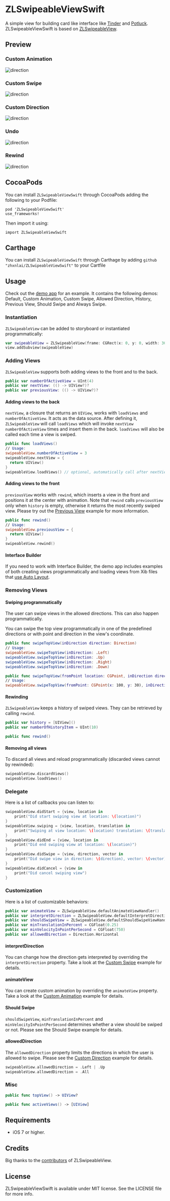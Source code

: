 # ZLSwipeableViewSwift
A simple view for building card like interface like [Tinder](http://www.gotinder.com/) and [Potluck](https://www.potluck.it/). ZLSwipeableViewSwift is based on [ZLSwipeableView](https://github.com/zhxnlai/ZLSwipeableView/).

Preview
---
### Custom Animation
![direction](Previews/animation.gif)
### Custom Swipe
![direction](Previews/swipe.gif)
### Custom Direction
![direction](Previews/direction.gif)
### Undo
![direction](Previews/undo.gif)
### Rewind
![direction](Previews/rewind.gif)

CocoaPods
---
You can install `ZLSwipeableViewSwift` through CocoaPods adding the following to your Podfile:

    pod 'ZLSwipeableViewSwift'
    use_frameworks!
Then import it using:

    import ZLSwipeableViewSwift
    
Carthage
---
You can install `ZLSwipeableViewSwift` through Carthage by adding  `github "zhxnlai/ZLSwipeableViewSwift"` to your Cartfile

Usage
---
Check out the [demo app](https://github.com/zhxnlai/ZLSwipeableViewSwift/archive/master.zip) for an example. It contains the following demos: Default, Custom Animation, Custom Swipe, Allowed Direction, History, Previous View, Should Swipe and Always Swipe.

### Instantiation
`ZLSwipeableView` can be added to storyboard or instantiated programmatically:
~~~swift
var swipeableView = ZLSwipeableView(frame: CGRect(x: 0, y: 0, width: 300, height: 500))
view.addSubview(swipeableView)
~~~

### Adding Views
`ZLSwipeableView` supports both adding views to the front and to the back.
~~~swift
public var numberOfActiveView = UInt(4)
public var nextView: (() -> UIView?)?
public var previousView: (() -> UIView?)?
~~~
#### Adding views to the back
`nextView`, a closure that returns an `UIView`, works with `loadViews` and `numberOfActiveView`. It acts as the data source. After defining it, `ZLSwipeableView` will call `loadViews` which will invoke `nextView` `numberOfActiveView` times and insert them in the back. `loadViews` will also be called each time a view is swiped.

~~~swift
public func loadViews()
// Usage:
swipeableView.numberOfActiveView = 3
swipeableView.nextView = {
  return UIView()
}
swipeableView.loadViews() // optional, automatically call after nextView is set
~~~

#### Adding views to the front
`previousView` works with `rewind`, which inserts a view in the front and positions it at the center with animation.
Note that `rewind` calls `previousView` only when `history` is empty, otherwise it returns the most recently swiped view. Please try out the [Previous View](#rewind) example for more information.
~~~swift
public func rewind()
// Usage:
swipeableView.previousView = {
  return UIView()
}
swipeableView.rewind()
~~~

#### Interface Builder
If you need to work with Interface Builder, the demo app includes examples of both creating views programmatically and loading views from Xib files that [use Auto Layout](https://github.com/zhxnlai/ZLSwipeableView/issues/9).

### Removing Views

#### Swiping programmatically
The user can swipe views in the allowed directions. This can also happen programmatically.

You can swipe the top view programmatically in one of the predefined directions or with point and direction in the view's coordinate.
~~~swift
public func swipeTopView(inDirection direction: Direction)
// Usage:
swipeableView.swipeTopView(inDirection: .Left)
swipeableView.swipeTopView(inDirection: .Up)
swipeableView.swipeTopView(inDirection: .Right)
swipeableView.swipeTopView(inDirection: .Down)

public func swipeTopView(fromPoint location: CGPoint, inDirection directionVector: CGVector)
// Usage:
swipeableView.swipeTopView(fromPoint: CGPoint(x: 100, y: 30), inDirection: CGVector(dx: 100, dy: -800))
~~~

#### Rewinding
`ZLSwipeableView` keeps a history of swiped views. They can be retrieved by calling `rewind`.
~~~swift
public var history = [UIView]()
public var numberOfHistoryItem = UInt(10)

public func rewind()
~~~

#### Removing all views
To discard all views and reload programmatically (discarded views cannot by rewinded):
~~~swift
swipeableView.discardViews()
swipeableView.loadViews()
~~~

### Delegate
Here is a list of callbacks you can listen to:
~~~swift
swipeableView.didStart = {view, location in
    print("Did start swiping view at location: \(location)")
}
swipeableView.swiping = {view, location, translation in
    print("Swiping at view location: \(location) translation: \(translation)")
}
swipeableView.didEnd = {view, location in
    print("Did end swiping view at location: \(location)")
}
swipeableView.didSwipe = {view, direction, vector in
    print("Did swipe view in direction: \(direction), vector: \(vector)")
}
swipeableView.didCancel = {view in
    print("Did cancel swiping view")
}
~~~


### Customization
Here is a list of customizable behaviors:
~~~swift
public var animateView = ZLSwipeableView.defaultAnimateViewHandler()
public var interpretDirection = ZLSwipeableView.defaultInterpretDirectionHandler()
public var shouldSwipeView = ZLSwipeableView.defaultShouldSwipeViewHandler()
public var minTranslationInPercent = CGFloat(0.25)
public var minVelocityInPointPerSecond = CGFloat(750)
public var allowedDirection = Direction.Horizontal
~~~

#### interpretDirection
You can change how the direction gets interpreted by overriding the `interpretDirection` property. Take a look at the [Custom Swipe](#custom-swipe) example for details.

#### animateView
You can create custom animation by overriding the `animateView` property. Take a look at the [Custom Animation](#custom-animation) example for details.

#### Should Swipe
`shouldSwipeView`, `minTranslationInPercent` and `minVelocityInPointPerSecond` determines whether a view should be swiped or not. Please see the Should Swipe example for details.

#### allowedDirection
The `allowedDirection` property limits the directions in which the user is allowed to swipe. Please see the [Custom Direction](#custom-direction) example for details.
~~~swift
swipeableView.allowedDirection = .Left | .Up
swipeableView.allowedDirection = .All
~~~

### Misc

~~~swift
public func topView() -> UIView?

public func activeViews() -> [UIView]
~~~

Requirements
---
- iOS 7 or higher.

Credits
---
Big thanks to the [contributors](https://github.com/zhxnlai/ZLSwipeableView/graphs/contributors) of ZLSwipeableView.

License
---
ZLSwipeableViewSwift is available under MIT license. See the LICENSE file for more info.
